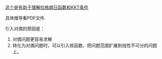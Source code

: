 [这个是有助于理解拉格朗日函数和KKT条件](https://blog.csdn.net/xianlingmao/article/details/7919597)

具体推导看PDF文件.

引入对偶的原因是：
1. 对偶问题更容易求解
2. 转化为对偶问题时，可以引入核函数，把问题范围扩展到线性不可分的问题上。